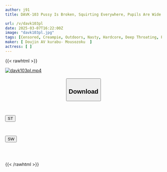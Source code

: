 ```yaml
---
author: j91
title: DAVK-103 Pussy Is Broken, Squirting Everywhere, Pupils Are Wide Open, Squirting Everywhere, Creampie, Semen Soaked, Masochist, Completely Fallen, Intelligent Woman Working At An Auditing Firm, Giant Dick, Big Orgy

url: /v/davk103pl
date: 2025-03-07T16:22:00Z
image: "davk103pl.jpg"
tags: [Censored, Creampie, Outdoors, Nasty, Hardcore, Deep Throating, Promiscuity	]
maker: [ Doujin AV kurabu- Mousozoku  ]
actress: [ ]
---
```



{{< rawhtml >}}

<div class="video" data-videoid="LJXeGbp1epfRd2r">
    <a href="javascript:;">
        <img src="/v/davk103pl/davk103pl.jpg" width="WIDTH" height="HEIGHT" alt="davk103pl.mp4" loading="lazy">
    </a>
</div>

<script type="text/javascript" src="https://j91.asia/asset/on-demand-st.js"></script>

<br>
  <link rel="stylesheet" href="https://j91.asia/asset/bs5.css">
  
  <center>
  <button class="btn btn-primary" type="button" data-bs-toggle="collapse" data-bs-target=".multi-collapse" aria-expanded="false" aria-controls="multiCollapseExample1 multiCollapseExample2"><h2>Download</h2></button></center>
</p>
<div class="row">
  <div class="col">
    <div class="collapse multi-collapse" id="multiCollapseExample1">
      <div class="card card-body">
	      	      <br>
<div class="buttons">  
<p><a href="/v/davk103pl/st.html" target="_blank"><button class="btn-hover color-3"><i class="fa fa-download"></i> ST</button></a></p></div>
    </div>
  </div>
</div>
  <div class="col">
    <div class="collapse multi-collapse" id="multiCollapseExample2">
      <div class="card card-body">
	      <br>
<div class="buttons">
<p><a href="/v/davk103pl/sw.html" target="_blank"><button class="btn-hover color-2"><i class="fa fa-download"></i> SW</button></a></p></div>
<br><br>
      </div>
    </div>
  </div>
</div>

{{< /rawhtml >}}